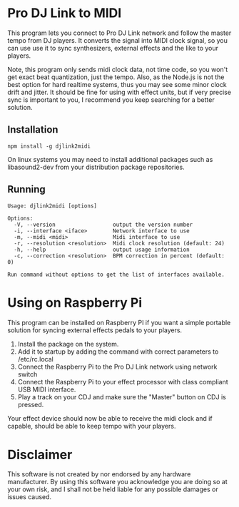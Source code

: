 Pro DJ Link to MIDI
===================

This program lets you connect to Pro DJ Link network and follow the master tempo from DJ players. It converts
the signal into MIDI clock signal, so you can use use it to sync synthesizers, external effects and the like to your 
players.

Note, this program only sends midi clock data, not time code, so you won't get exact beat quantization, just the tempo.
Also, as the Node.js is not the best option for hard realtime systems, thus you may see some minor clock drift and
jitter. It should be fine for using with effect units, but if very precise sync is important to you, I recommend you
keep searching for a better solution.

## Installation

```
npm install -g djlink2midi
```

On linux systems you may need to install additional packages such as libasound2-dev from your distribution package 
repositories.

## Running

```
Usage: djlink2midi [options]

Options:
  -V, --version                  output the version number
  -i, --interface <iface>        Network interface to use
  -m, --midi <midi>              Midi interface to use
  -r, --resolution <resolution>  Midi clock resolution (default: 24)
  -h, --help                     output usage information
  -c, --correction <resolution>  BPM correction in percent (default: 0)

Run command without options to get the list of interfaces available.
```

# Using on Raspberry Pi

This program can be installed on Raspberry PI if you want a simple portable solution for syncing external effects pedals 
to your players.

1. Install the package on the system.
2. Add it to startup by adding the command with correct parameters to /etc/rc.local
3. Connect the Raspberry Pi to the Pro DJ Link network using network switch
4. Connect the Raspberry Pi to your effect processor with class compliant USB MIDI interface.
5. Play a track on your CDJ and make sure the "Master" button on CDJ is pressed.

Your effect device should now be able to receive the midi clock and if capable, should be able to keep tempo with your
players.

# Disclaimer

This software is not created by nor endorsed by any hardware manufacturer. By using this software you acknowledge you
are doing so at your own risk, and I shall not be held liable for any possible damages or issues caused.